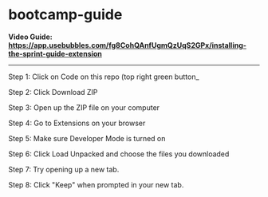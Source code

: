 # bootcamp-guide

<b>Video Guide: https://app.usebubbles.com/fg8CohQAnfUgmQzUqS2GPx/installing-the-sprint-guide-extension </b>

--- 

Step 1: Click on Code on this repo (top right green button_ 

Step 2: Click Download ZIP

Step 3: Open up the ZIP file on your computer

Step 4: Go to Extensions on your browser

Step 5: Make sure Developer Mode is turned on 

Step 6: Click Load Unpacked and choose the files you downloaded 

Step 7: Try opening up a new tab. 

Step 8: Click "Keep" when prompted in your new tab. 
